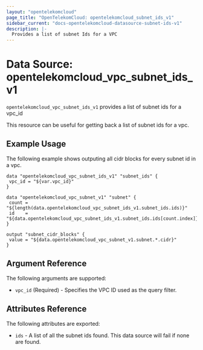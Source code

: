 ```yaml
---
layout: "opentelekomcloud"
page_title: "OpenTelekomCloud: opentelekomcloud_subnet_ids_v1"
sidebar_current: "docs-opentelekomcloud-datasource-subnet-ids-v1"
description: |-
  Provides a list of subnet Ids for a VPC
---
```


# Data Source: opentelekomcloud_vpc_subnet_ids_v1

`opentelekomcloud_vpc_subnet_ids_v1` provides a list of subnet ids for a vpc_id

This resource can be useful for getting back a list of subnet ids for a vpc.

## Example Usage

The following example shows outputing all cidr blocks for every subnet id in a vpc.

 ```hcl
data "opentelekomcloud_vpc_subnet_ids_v1" "subnet_ids" {
  vpc_id = "${var.vpc_id}" 
}

data "opentelekomcloud_vpc_subnet_v1" "subnet" {
  count = "${length(data.opentelekomcloud_vpc_subnet_ids_v1.subnet_ids.ids)}"
  id    = "${data.opentelekomcloud_vpc_subnet_ids_v1.subnet_ids.ids[count.index]}"
 }

output "subnet_cidr_blocks" {
  value = "${data.opentelekomcloud_vpc_subnet_v1.subnet.*.cidr}"
}
 ```

## Argument Reference

The following arguments are supported:

* `vpc_id` (Required) - Specifies the VPC ID used as the query filter.

## Attributes Reference

The following attributes are exported:

* `ids` - A list of all the subnet ids found. This data source will fail if none are found.